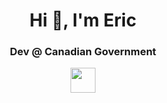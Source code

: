 <h1 align="center">Hi 👋, I'm Eric</h1>

<h3 align="center">Dev @ Canadian Government</h3>

<div align='center' width='100%'>
  <img width="40px" src="https://pic.onlinewebfonts.com/svg/img_432930.png" />
</div>

